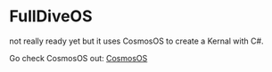 # FullDiveOS
not really ready yet but it uses CosmosOS to create a Kernal with C#.

Go check CosmosOS out: [CosmosOS](https://github.com/CosmosOS/Cosmos)
